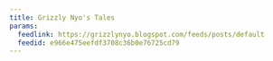 ```yaml
---
title: Grizzly Nyo's Tales
params:
  feedlink: https://grizzlynyo.blogspot.com/feeds/posts/default
  feedid: e966e475eefdf3708c36b0e76725cd79
---
```

